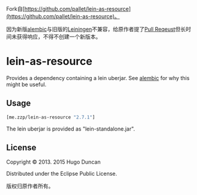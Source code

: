 Fork自[https://github.com/pallet/lein-as-resource](https://github.com/pallet/lein-as-resource)。

因为新版[alembic](https://github.com/pallet/alembic)与旧版的[Leiningen](http://leiningen.org)不兼容，给原作者提了[Pull Reqeust](https://github.com/pallet/lein-as-resource/pull/1)但长时间未获得响应，不得不创建一个新版本。

# lein-as-resource

Provides a dependency containing a lein uberjar. See [alembic](https://github.com/pallet/alembic) for why this might be useful.

## Usage

```clj
[me.zzp/lein-as-resource "2.7.1"]
```

The lein uberjar is provided as "lein-standalone.jar".

## License

Copyright © 2013. 2015 Hugo Duncan

Distributed under the Eclipse Public License.

版权归原作者所有。